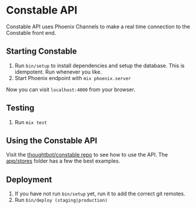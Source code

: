 # Constable API

Constable API uses Phoenix Channels to make a real time connection to the
Constable front end.

## Starting Constable

1. Run `bin/setup` to install dependencies and setup the database. This is
idempotent. Run whenever you like.
2. Start Phoenix endpoint with `mix phoenix.server`

Now you can visit `localhost:4000` from your browser.

## Testing

1. Run `mix test`

## Using the Constable API

Visit the [thoughtbot/constable repo](http://github.com/thoughtbot/constable) to
see how to use the API.
The [app/stores](https://github.com/thoughtbot/constable/tree/master/app/stores)
folder has a few the best examples.

## Deployment

1. If you have not run `bin/setup` yet, run it to add the correct git remotes.
2. Run `bin/deploy (staging|production)`
